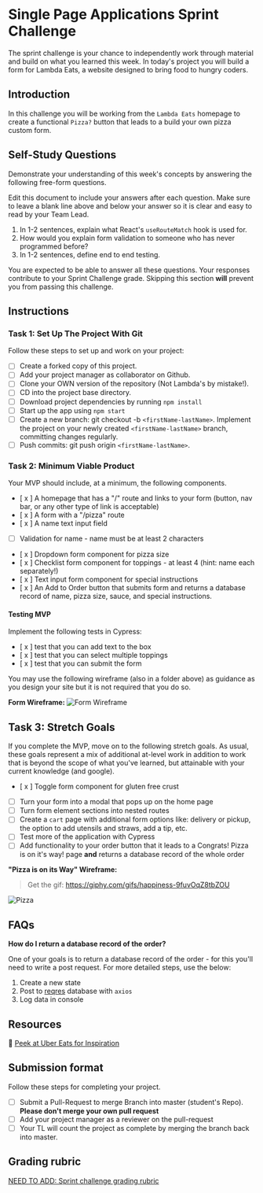 # Single Page Applications Sprint Challenge

The sprint challenge is your chance to independently work through material and
build on what you learned this week. In today's project you will build a form
for Lambda Eats, a website designed to bring food to hungry coders.

## Introduction

In this challenge you will be working from the `Lambda Eats` homepage to create
a functional `Pizza?` button that leads to a build your own pizza custom form.

## **Self-Study Questions**

Demonstrate your understanding of this week's concepts by answering the
following free-form questions.

Edit this document to include your answers after each question. Make sure to
leave a blank line above and below your answer so it is clear and easy to read
by your Team Lead.

1. In 1-2 sentences, explain what React's `useRouteMatch` hook is used for.
2. How would you explain form validation to someone who has never programmed
   before?
3. In 1-2 sentences, define end to end testing.

You are expected to be able to answer all these questions. Your responses
contribute to your Sprint Challenge grade. Skipping this section **will**
prevent you from passing this challenge.

## Instructions

### Task 1: Set Up The Project With Git

Follow these steps to set up and work on your project:

- [ ] Create a forked copy of this project.
- [ ] Add your project manager as collaborator on Github.
- [ ] Clone your OWN version of the repository (Not Lambda's by mistake!).
- [ ] CD into the project base directory.
- [ ] Download project dependencies by running `npm install`
- [ ] Start up the app using `npm start`
- [ ] Create a new branch: git checkout -b `<firstName-lastName>`. Implement the
      project on your newly created `<firstName-lastName>` branch, committing
      changes regularly.
- [ ] Push commits: git push origin `<firstName-lastName>`.

### Task 2: Minimum Viable Product

Your MVP should include, at a minimum, the following components.

- [ x ] A homepage that has a "/" route and links to your form (button, nav bar,
  or any other type of link is acceptable)
- [ x ] A form with a "/pizza" route
- [ x ] A name text input field
- [ ] Validation for name - name must be at least 2 characters
- [ x ] Dropdown form component for pizza size
- [ x ] Checklist form component for toppings - at least 4 (hint: name each
  separately!)
- [ x ] Text input form component for special instructions
- [ x ] An Add to Order button that submits form and returns a database record of name, pizza size, sauce, and special instructions.

#### Testing MVP

Implement the following tests in Cypress:

- [ x ] test that you can add text to the box
- [ x ] test that you can select multiple toppings
- [ x ] test that you can submit the form

You may use the following wireframe (also in a folder above) as guidance as you
design your site but it is not required that you do so.

**Form Wireframe:** ![Form Wireframe](https://i.imgur.com/ii7wc0u.png)

## Task 3: Stretch Goals

If you complete the MVP, move on to the following stretch goals. As usual, these
goals represent a mix of additional at-level work in addition to work that is
beyond the scope of what you've learned, but attainable with your current
knowledge (and google).

- [ x ] Toggle form component for gluten free crust
- [ ] Turn your form into a modal that pops up on the home page
- [ ] Turn form element sections into nested routes
- [ ] Create a `cart` page with additional form options like: delivery or
      pickup, the option to add utensils and straws, add a tip, etc.
- [ ] Test more of the application with Cypress
- [ ] Add functionality to your order button that it leads to a Congrats! Pizza
      is on it's way! page **and** returns a database record of the whole order

**"Pizza is on its Way" Wireframe:**

> Get the gif: https://giphy.com/gifs/happiness-9fuvOqZ8tbZOU

![Pizza](https://i.imgur.com/AkId0mo.gif)

## FAQs

**How do I return a database record of the order?**

One of your goals is to return a database record of the order - for this you'll
need to write a post request. For more detailed steps, use the below:

1. Create a new state
2. Post to [reqres](https://reqres.in/) database with `axios`
3. Log data in console

## Resources

👀 [Peek at Uber Eats for Inspiration](https://ubereats.com/)

## Submission format

Follow these steps for completing your project.

- [ ] Submit a Pull-Request to merge <firstName-lastName> Branch into master
      (student's Repo). **Please don't merge your own pull request**
- [ ] Add your project manager as a reviewer on the pull-request
- [ ] Your TL will count the project as complete by merging the branch back into
      master.

## Grading rubric

[NEED TO ADD: Sprint challenge grading rubric](https://www.notion.so/e7b32e56ebad4f57b3521efb886f4508)
